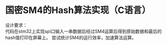 # 国密SM4的Hash算法实现（C语言）
设计要求：  
代码在stm32上实现spi口输入一串数据后经过SM4运算后得到原始数据和最后的hash值打印在屏幕上。 尝试统计SM4的运行效率，加速算法运算。